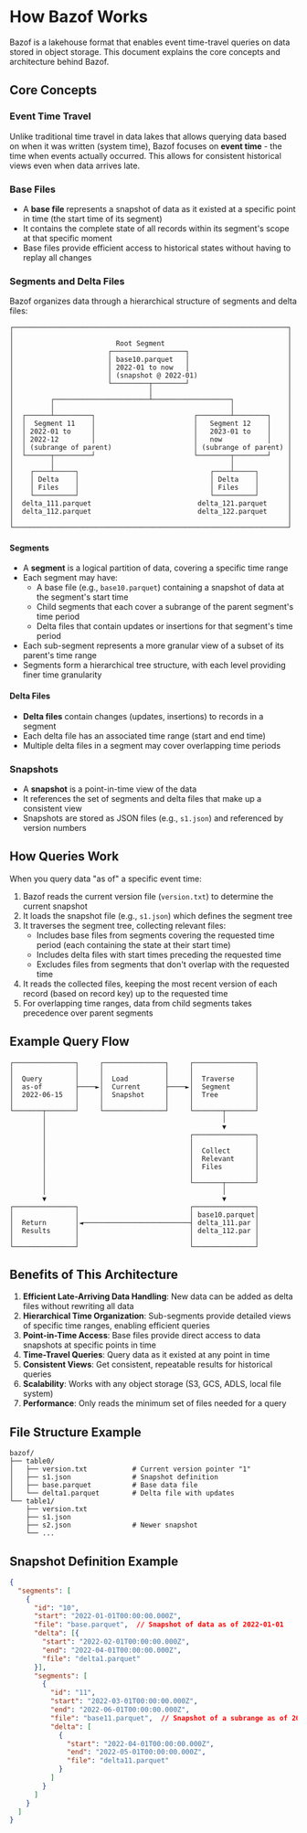 # How Bazof Works

Bazof is a lakehouse format that enables event time-travel queries on data stored in object storage. This document explains the core concepts and architecture behind Bazof.

## Core Concepts

### Event Time Travel

Unlike traditional time travel in data lakes that allows querying data based on when it was written (system time), Bazof focuses on **event time** - the time when events actually occurred. This allows for consistent historical views even when data arrives late.

### Base Files

- A **base file** represents a snapshot of data as it existed at a specific point in time (the start time of its segment)
- It contains the complete state of all records within its segment's scope at that specific moment
- Base files provide efficient access to historical states without having to replay all changes

### Segments and Delta Files

Bazof organizes data through a hierarchical structure of segments and delta files:

```
┌───────────────────────────────────────────────────────────────────┐
│                                                                   │
│                         Root Segment                              │
│                       ┌──────────────────┐                        │
│                       │ base10.parquet   │                        │
│                       │ 2022-01 to now   │                        │
│                       │ (snapshot @ 2022-01)                      │
│                       └─────────┬────────┘                        │
│                                 │                                 │
│         ┌───────────────────────┴───────────────────┐             │
│         │                                           │             │
│  ┌──────┴─────────┐                        ┌────────┴────────┐    │
│  │  Segment 11    │                        │   Segment 12    │    │    
│  │ 2022-01 to     │                        │   2023-01 to    │    │    
│  │ 2022-12        │                        │   now           │    │    
│  │ (subrange of parent)                    │ (subrange of parent) │
│  └──────┬─────────┘                        └────────┬────────┘    │
│         │                                           │             │
│    ┌────┴─────┐                                ┌────┴─────┐       │
│    │ Delta    │                                │ Delta    │       │
│    │ Files    │                                │ Files    │       │
│    └──────────┘                                └──────────┘       │
│  delta_111.parquet                          delta_121.parquet     │
│  delta_112.parquet                          delta_122.parquet     │
│                                                                   │
└───────────────────────────────────────────────────────────────────┘
```

#### Segments

- A **segment** is a logical partition of data, covering a specific time range
- Each segment may have:
  - A base file (e.g., `base10.parquet`) containing a snapshot of data at the segment's start time
  - Child segments that each cover a subrange of the parent segment's time period
  - Delta files that contain updates or insertions for that segment's time period
- Each sub-segment represents a more granular view of a subset of its parent's time range
- Segments form a hierarchical tree structure, with each level providing finer time granularity

#### Delta Files

- **Delta files** contain changes (updates, insertions) to records in a segment
- Each delta file has an associated time range (start and end time)
- Multiple delta files in a segment may cover overlapping time periods

### Snapshots

- A **snapshot** is a point-in-time view of the data
- It references the set of segments and delta files that make up a consistent view
- Snapshots are stored as JSON files (e.g., `s1.json`) and referenced by version numbers

## How Queries Work

When you query data "as of" a specific event time:

1. Bazof reads the current version file (`version.txt`) to determine the current snapshot
2. It loads the snapshot file (e.g., `s1.json`) which defines the segment tree
3. It traverses the segment tree, collecting relevant files:
   - Includes base files from segments covering the requested time period (each containing the state at their start time)
   - Includes delta files with start times preceding the requested time
   - Excludes files from segments that don't overlap with the requested time
4. It reads the collected files, keeping the most recent version of each record 
   (based on record key) up to the requested time
5. For overlapping time ranges, data from child segments takes precedence over parent segments

## Example Query Flow

```
┌───────────────┐     ┌───────────────┐     ┌───────────────┐
│               │     │               │     │               │
│  Query        │     │  Load         │     │  Traverse     │
│  as-of        ├────►│  Current      ├────►│  Segment      │
│  2022-06-15   │     │  Snapshot     │     │  Tree         │
│               │     │               │     │               │
└───────┬───────┘     └───────────────┘     └───────┬───────┘
        │                                           │
        │                                           ▼
        │                                   ┌───────────────┐
        │                                   │               │
        │                                   │  Collect      │
        │                                   │  Relevant     │
        │                                   │  Files        │
        │                                   │               │
        │                                   └───────┬───────┘
        │                                           │
        ▼                                           ▼
┌───────────────┐                           ┌───────────────┐
│               │                           │ base10.parquet│
│  Return       │◄──────────────────────────┤ delta_111.par │
│  Results      │                           │ delta_112.par │
│               │                           │               │
└───────────────┘                           └───────────────┘
```

## Benefits of This Architecture

1. **Efficient Late-Arriving Data Handling**: New data can be added as delta files without rewriting all data
2. **Hierarchical Time Organization**: Sub-segments provide detailed views of specific time ranges, enabling efficient queries
3. **Point-in-Time Access**: Base files provide direct access to data snapshots at specific points in time
4. **Time-Travel Queries**: Query data as it existed at any point in time
5. **Consistent Views**: Get consistent, repeatable results for historical queries
6. **Scalability**: Works with any object storage (S3, GCS, ADLS, local file system)
7. **Performance**: Only reads the minimum set of files needed for a query

## File Structure Example

```
bazof/
├── table0/
│   ├── version.txt           # Current version pointer "1"
│   ├── s1.json               # Snapshot definition
│   ├── base.parquet          # Base data file
│   └── delta1.parquet        # Delta file with updates
└── table1/
    ├── version.txt
    ├── s1.json
    ├── s2.json               # Newer snapshot
    └── ...
```

## Snapshot Definition Example

```json
{
  "segments": [
    {
      "id": "10",
      "start": "2022-01-01T00:00:00.000Z",
      "file": "base.parquet",  // Snapshot of data as of 2022-01-01
      "delta": [{
        "start": "2022-02-01T00:00:00.000Z",
        "end": "2022-04-01T00:00:00.000Z",
        "file": "delta1.parquet"
      }],
      "segments": [
        {
          "id": "11",
          "start": "2022-03-01T00:00:00.000Z",
          "end": "2022-06-01T00:00:00.000Z",
          "file": "base11.parquet",  // Snapshot of a subrange as of 2022-03-01
          "delta": [
            {
              "start": "2022-04-01T00:00:00.000Z",
              "end": "2022-05-01T00:00:00.000Z",
              "file": "delta11.parquet"
            }
          ]
        }
      ]
    }
  ]
}
```

